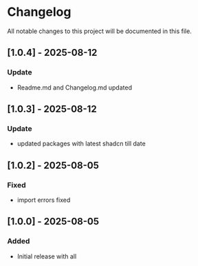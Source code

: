 # Changelog

All notable changes to this project will be documented in this file.

## [1.0.4] - 2025-08-12
### Update
- Readme.md and Changelog.md updated

## [1.0.3] - 2025-08-12
### Update
- updated packages with latest shadcn till date

## [1.0.2] - 2025-08-05
### Fixed
- import errors fixed

## [1.0.0] - 2025-08-05
### Added
- Initial release with all